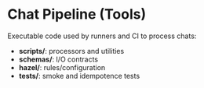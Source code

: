 # Chat Pipeline (Tools)

Executable code used by runners and CI to process chats:
- **scripts/**: processors and utilities
- **schemas/**: I/O contracts
- **hazel/**: rules/configuration
- **tests/**: smoke and idempotence tests
